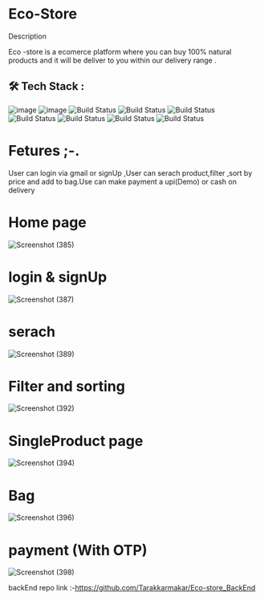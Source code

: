 # Eco-Store



Description 

Eco -store is a ecomerce platform where you can buy 100% natural  products and it will be deliver to you within our delivery range .





## 🛠 Tech Stack :

![image](https://img.shields.io/badge/CSS3-1572B6?style=for-the-badge&logo=css3&logoColor=white)   ![image](https://img.shields.io/badge/JavaScript-F7DF1E?style=for-the-badge&logo=javascript&logoColor=black)  ![Build Status](https://img.shields.io/badge/React-20232A?style=for-the-badge&logo=react&logoColor=61DAFB)  ![Build Status](https://img.shields.io/badge/Redux-593D88?style=for-the-badge&logo=redux&logoColor=white)   ![Build Status](https://img.shields.io/badge/chakraUI-00457C?style=for-the-badge&logo=chakraUI&logoColor=white)   ![Build Status](https://img.shields.io/badge/Git-002970?style=for-the-badge&logo=Git&logoColor=00BAF2)   ![Build Status](https://img.shields.io/badge/MongoDB-002970?style=for-the-badge&logo=MongoDB&logoColor=green) ![Build Status](https://img.shields.io/badge/Node.js-002970?style=for-the-badge&logo=Node.js&logoColor=teal) ![Build Status](https://img.shields.io/badge/express-002970?style=for-the-badge&logo=express&logoColor=yellow)


 # Fetures ;-.
 User can login via gmail or signUp ,User can serach product,filter ,sort by  price and add to bag.Use can make payment a upi(Demo) or cash on delivery 
 
 # Home page
 
 ![Screenshot (385)](https://user-images.githubusercontent.com/110048573/221361554-ca8bc49b-dc91-41ed-b10e-de98b47316a0.png)

 # login & signUp 
 ![Screenshot (387)](https://user-images.githubusercontent.com/110048573/221361602-de04a822-0ef2-457b-bf80-febf06b5759c.png)

 
 # serach 
 ![Screenshot (389)](https://user-images.githubusercontent.com/110048573/221361635-a0e5c8aa-d1a9-45c3-a0f5-020d9227a876.png)

 
 # Filter and sorting
 
 ![Screenshot (392)](https://user-images.githubusercontent.com/110048573/221361747-d28b45b8-1798-4ccb-acba-813c135bfaf7.png)


# SingleProduct page
![Screenshot (394)](https://user-images.githubusercontent.com/110048573/221361840-a9c287fd-649f-49a7-ac57-4fc2e1430676.png)

 # Bag
 ![Screenshot (396)](https://user-images.githubusercontent.com/110048573/221361918-3b671475-82e3-4d4d-b384-23404a15f109.png)

 
 # payment (With OTP)
![Screenshot (398)](https://user-images.githubusercontent.com/110048573/221362000-a074b016-6d5a-4b00-96f2-6d90349c4d39.png)





 backEnd repo link :-https://github.com/Tarakkarmakar/Eco-store_BackEnd
